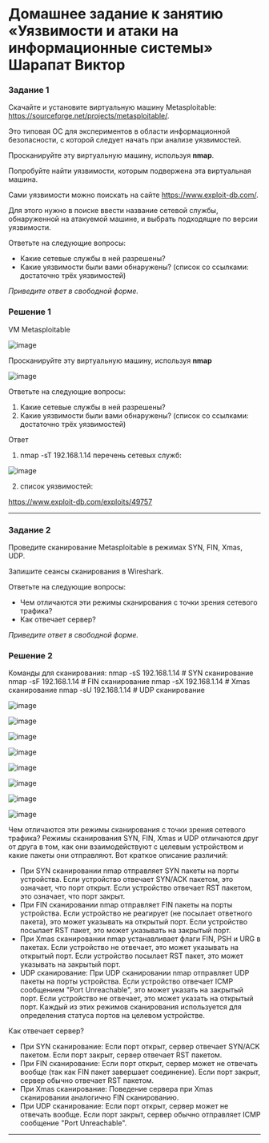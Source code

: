 # Домашнее задание к занятию «Уязвимости и атаки на информационные системы» Шарапат Виктор

### Задание 1

Скачайте и установите виртуальную машину Metasploitable: https://sourceforge.net/projects/metasploitable/.

Это типовая ОС для экспериментов в области информационной безопасности, с которой следует начать при анализе уязвимостей.

Просканируйте эту виртуальную машину, используя **nmap**.

Попробуйте найти уязвимости, которым подвержена эта виртуальная машина.

Сами уязвимости можно поискать на сайте https://www.exploit-db.com/.

Для этого нужно в поиске ввести название сетевой службы, обнаруженной на атакуемой машине, и выбрать подходящие по версии уязвимости.

Ответьте на следующие вопросы:

- Какие сетевые службы в ней разрешены?
- Какие уязвимости были вами обнаружены? (список со ссылками: достаточно трёх уязвимостей)
  
*Приведите ответ в свободной форме.*  


### Решение 1
VM Metasploitable

![image](https://github.com/sharvik22/13-01.md/assets/136818757/62c1fabd-b79b-4551-b3b9-e2ea9b375e0e)

Просканируйте эту виртуальную машину, используя **nmap**

![image](https://github.com/sharvik22/13-01.md/assets/136818757/984d4ed6-968c-49d3-a647-028753997c2e)

Ответьте на следующие вопросы:
1) Какие сетевые службы в ней разрешены?
2) Какие уязвимости были вами обнаружены? (список со ссылками: достаточно трёх уязвимостей)
   
Ответ

1) nmap -sT 192.168.1.14
перечень сетевых служб:

![image](https://github.com/sharvik22/13-01.md/assets/136818757/13c9b08a-fb65-45aa-9444-4998d28ef8c5)

2) список уязвимостей:

https://www.exploit-db.com/exploits/49757

  

---


### Задание 2

Проведите сканирование Metasploitable в режимах SYN, FIN, Xmas, UDP.

Запишите сеансы сканирования в Wireshark.

Ответьте на следующие вопросы:

- Чем отличаются эти режимы сканирования с точки зрения сетевого трафика?
- Как отвечает сервер?

*Приведите ответ в свободной форме.*

### Решение 2

Команды для сканирования:
nmap -sS 192.168.1.14  # SYN сканирование
nmap -sF 192.168.1.14  # FIN сканирование
nmap -sX 192.168.1.14  # Xmas сканирование
nmap -sU 192.168.1.14  # UDP сканирование


![image](https://github.com/sharvik22/13-01.md/assets/136818757/c4dca5bb-9c53-4f13-a0e2-5e63a1942f07)

![image](https://github.com/sharvik22/13-01.md/assets/136818757/b06272ad-8695-4bde-a9c9-19f170f71c60)

![image](https://github.com/sharvik22/13-01.md/assets/136818757/e7429974-8d15-4e83-a568-7ae32a554c37)

![image](https://github.com/sharvik22/13-01.md/assets/136818757/31cd49a4-b965-4632-8c26-51e843e140ac)

![image](https://github.com/sharvik22/13-01.md/assets/136818757/b36351be-02e6-41fc-afad-434703ebb006)

![image](https://github.com/sharvik22/13-01.md/assets/136818757/4eddca51-d33e-46d1-9f36-b3e56b8769ad)

![image](https://github.com/sharvik22/13-01.md/assets/136818757/0ab47c8f-eeec-4a11-9909-c2005b49d6e5)

![image](https://github.com/sharvik22/13-01.md/assets/136818757/e733474f-81b5-4f7a-bede-c6d1ad81d18a)

Чем отличаются эти режимы сканирования с точки зрения сетевого трафика?
Режимы сканирования SYN, FIN, Xmas и UDP отличаются друг от друга в том, как они взаимодействуют с целевым устройством и какие пакеты они отправляют. 
Вот краткое описание различий:
- При SYN сканировании nmap отправляет SYN пакеты на порты устройства. Если устройство отвечает SYN/ACK пакетом, это означает, что порт открыт. Если устройство отвечает RST пакетом, это означает, что порт закрыт.
- При FIN сканировании nmap отправляет FIN пакеты на порты устройства. Если устройство не реагирует (не посылает ответного пакета), это может указывать на открытый порт. Если устройство посылает RST пакет, это может указывать на закрытый порт.
- При Xmas сканировании nmap устанавливает флаги FIN, PSH и URG в пакетах. Если устройство не отвечает, это может указывать на открытый порт. Если устройство посылает RST пакет, это может указывать на закрытый порт.
- UDP сканирование: При UDP сканировании nmap отправляет UDP пакеты на порты устройства. Если устройство отвечает ICMP сообщением "Port Unreachable", это может указать на закрытый порт. Если устройство не отвечает, это может указать на открытый порт.
Каждый из этих режимов сканирования используется для определения статуса портов на целевом устройстве.

Как отвечает сервер?
- При SYN сканирование: Если порт открыт, сервер отвечает SYN/ACK пакетом. Если порт закрыт, сервер отвечает RST пакетом.
- При FIN сканирование: Если порт открыт, сервер может не отвечать вообще (так как FIN пакет завершает соединение). Если порт закрыт, сервер обычно отвечает RST пакетом.
- При Xmas сканирование: Поведение сервера при Xmas сканировании аналогично FIN сканированию.
- При UDP сканирование: Если порт открыт, сервер может не отвечать вообще. Если порт закрыт, сервер обычно отправляет ICMP сообщение "Port Unreachable".




---
